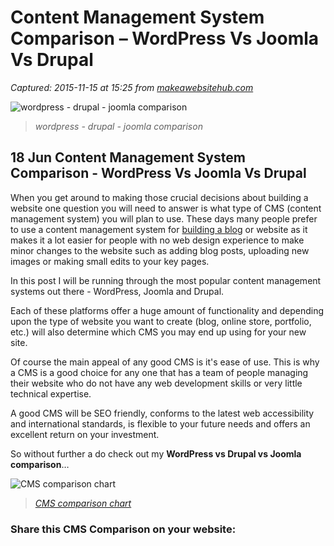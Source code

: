 # Content Management System Comparison – WordPress Vs Joomla Vs Drupal 

_Captured: 2015-11-15 at 15:25 from [makeawebsitehub.com](http://makeawebsitehub.com/content-management-system-cms-comparison/)_

![wordpress - drupal - joomla comparison](http://makeawebsitehub.com/wp-content/uploads/2015/06/cms-comparison-header.jpg)

> _wordpress - drupal - joomla comparison_

## 18 Jun Content Management System Comparison - WordPress Vs Joomla Vs Drupal

When you get around to making those crucial decisions about building a website one question you will need to answer is what type of CMS (content management system) you will plan to use. These days many people prefer to use a content management system for [building a blog](http://www.setupablogtoday.com) or website as it makes it a lot easier for people with no web design experience to make minor changes to the website such as adding blog posts, uploading new images or making small edits to your key pages.

In this post I will be running through the most popular content management systems out there - WordPress, Joomla and Drupal.

Each of these platforms offer a huge amount of functionality and depending upon the type of website you want to create (blog, online store, portfolio, etc.) will also determine which CMS you may end up using for your new site.

Of course the main appeal of any good CMS is it's ease of use. This is why a CMS is a good choice for any one that has a team of people managing their website who do not have any web development skills or very little technical expertise.

A good CMS will be SEO friendly, conforms to the latest web accessibility and international standards, is flexible to your future needs and offers an excellent return on your investment.

So without further a do check out my **WordPress vs Drupal vs Joomla comparison**…

![CMS comparison chart](http://makeawebsitehub.com/wp-content/uploads/2015/06/cms-comparrison-chart-infographic-2015.jpg)

> _[CMS comparison chart](http://makeawebsitehub.com/wp-content/uploads/2015/06/cms-comparrison-chart-infographic-2015.jpg)_

### Share this CMS Comparison on your website:
